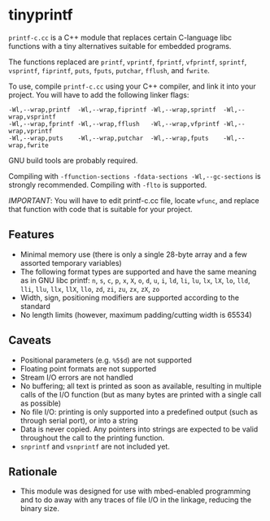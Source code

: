 # tinyprintf

`printf-c.cc` is a C++ module that replaces certain C-language libc functions
with a tiny alternatives suitable for embedded programs.

The functions replaced are `printf`, `vprintf`, `fprintf`, `vfprintf`, `sprintf`, `vsprintf`, `fiprintf`, `puts`, `fputs`, `putchar`, `fflush`, and `fwrite`.

To use, compile `printf-c.cc` using your C++ compiler, and link it into your project.
You will have to add the following linker flags:

    -Wl,--wrap,printf  -Wl,--wrap,fiprintf -Wl,--wrap,sprintf  -Wl,--wrap,vsprintf    
    -Wl,--wrap,fprintf -Wl,--wrap,fflush   -Wl,--wrap,vfprintf -Wl,--wrap,vprintf    
    -Wl,--wrap,puts    -Wl,--wrap,putchar  -Wl,--wrap,fputs    -Wl,--wrap,fwrite    

GNU build tools are probably required.

Compiling with `-ffunction-sections -fdata-sections -Wl,--gc-sections` is strongly recommended.
Compiling with `-flto` is supported.

*IMPORTANT*: You will have to edit printf-c.cc file, locate `wfunc`,
and replace that function with code that is suitable for your project.

## Features

* Minimal memory use (there is only a single 28-byte array and a few assorted temporary variables)
* The following format types are supported and have the same meaning as in GNU libc printf: `n`, `s`, `c`, `p`, `x`, `X`, `o`, `d`, `u`, `i`, `ld`, `li`, `lu`, `lx`, `lX`, `lo`, `lld`, `lli`, `llu`, `llx`, `llX`, `llo`, `zd`, `zi`, `zu`, `zx`, `zX`, `zo`
* Width, sign, positioning modifiers are supported according to the standard
* No length limits (however, maximum padding/cutting width is 65534)

## Caveats

* Positional parameters (e.g. `%5$d`) are not supported
* Floating point formats are not supported
* Stream I/O errors are not handled
* No buffering; all text is printed as soon as available, resulting in multiple calls of the I/O function (but as many bytes are printed with a single call as possible)
* No file I/O: printing is only supported into a predefined output (such as through serial port), or into a string
* Data is never copied. Any pointers into strings are expected to be valid throughout the call to the printing function.
* `snprintf` and `vsnprintf` are not included yet.

## Rationale

* This module was designed for use with mbed-enabled programming and to do away with any traces of file I/O in the linkage, reducing the binary size.
